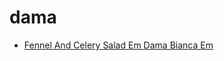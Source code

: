 # dama

 * [Fennel And Celery Salad Em Dama Bianca Em](../../index/f/fennel-and-celery-salad-em-dama-bianca-em-242033.json)
